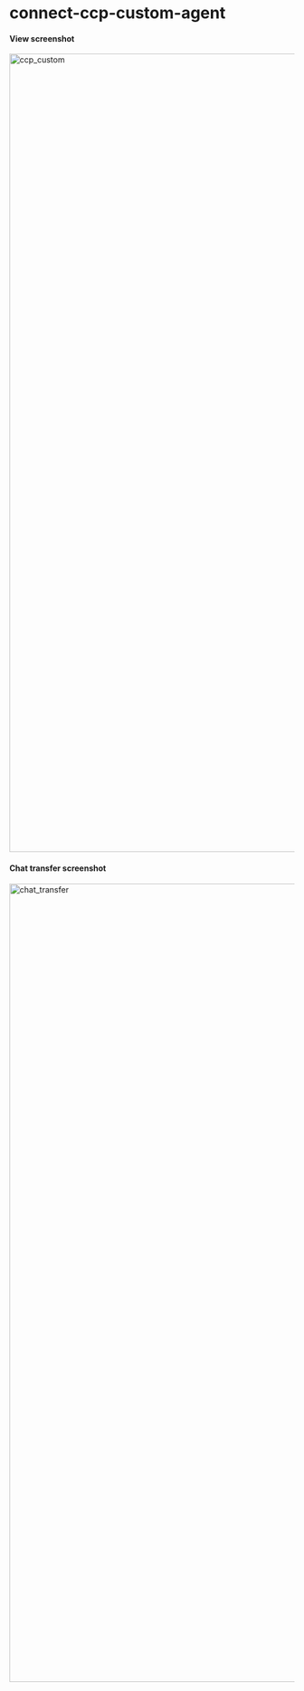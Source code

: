 # connect-ccp-custom-agent

#### View screenshot
<img width="1411" alt="ccp_custom" src="https://github.com/user-attachments/assets/d7c9b1a0-e021-408e-9cc8-f4ad443d70ce">

#### Chat transfer screenshot
<img width="1411" alt="chat_transfer" src="https://github.com/user-attachments/assets/e96f213e-3e57-4aa5-94f1-499255f4be64">
